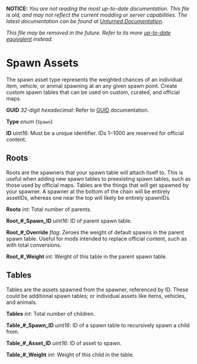 **NOTICE:** *You are not reading the most up-to-date documentation. This file is old, and may not reflect the current modding or server capabilities. The latest documentation can be found at [Unturned Documentation](https://docs.smartlydressedgames.com/).*

*This file may be removed in the future. Refer to its more [up-to-date equivalent](https://docs.smartlydressedgames.com/en/stable/assets/spawn-asset.html) instead.*

Spawn Assets
============

The spawn asset type represents the weighted chances of an individual item, vehicle, or animal spawning at an any given spawn point. Create custom spawn tables that can be used on custom, curated, and official maps.

**GUID** *32-digit hexadecimal*: Refer to [GUID](/GUID.md) documentation.

**Type** *enum* (`Spawn`)

**ID** *uint16*: Must be a unique identifier. IDs 1‒1000 are reserved for official content.

Roots
-----

Roots are the spawners that your spawn table will attach itself to. This is useful when adding new spawn tables to preexisting spawn tables, such as those used by official maps. Tables are the things that will get spawned by your spawner. A spawner at the bottom of the chain will be entirely assetIDs, whereas one near the top will likely be entirely spawnIDs.

**Roots** *int*: Total number of parents.

**Root\_#\_Spawn\_ID** *uint16*:  ID of parent spawn table.

**Root\_#\_Override** *flag*: Zeroes the weight of default spawns in the parent spawn table. Useful for mods intended to replace official content, such as with total conversions.

**Root\_#\_Weight** *int*: Weight of this table in the parent spawn table.

Tables
------

Tables are the assets spawned from the spawner, referenced by ID. These could be additional spawn tables; or individual assets like items, vehicles, and animals.

**Tables** *int*: Total number of children.

**Table\_#\_Spawn_ID** *uint16*: ID of a spawn table to recursively spawn a child from.

**Table\_#\_Asset_ID** *uint16*: ID of asset to spawn.

**Table\_#\_Weight** *int*: Weight of this child in the table.
